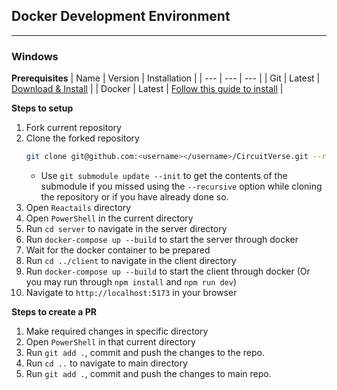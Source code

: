 ## Docker Development Environment

---

### Windows
**Prerequisites**
|  Name | Version | Installation |
| --- | --- | --- |
| Git | Latest | [Download & Install](https://git-scm.com/downloads) |
| Docker | Latest | [Follow this guide to install](https://docs.docker.com/desktop/install/windows-install/) |

**Steps to setup**
1. Fork current repository
2. Clone the forked repository
    ```bash
    git clone git@github.com:<username></username>/CircuitVerse.git --recursive
    ```
    - Use `git submodule update --init` to get the contents of the submodule if you missed using the `--recursive` option while cloning the repository or if you have already done so.
3. Open `Reactails` directory
4. Open `PowerShell` in the current directory
5. Run `cd server` to navigate in the server directory
6. Run `docker-compose up --build` to start the server through docker
7. Wait for the docker container to be prepared
8. Run `cd ../client` to navigate in the client directory
9. Run `docker-compose up --build` to start the client through docker
   (Or you may run through `npm install` and `npm run dev`)
10. Navigate to `http://localhost:5173` in your browser

**Steps to create a PR**
1. Make required changes in specific directory
2. Open `PowerShell` in that current directory
3. Run `git add .`, commit and push the changes to the repo.
4. Run `cd ..` to navigate to main directory
5. Run `git add .`, commit and push the changes to main repo.